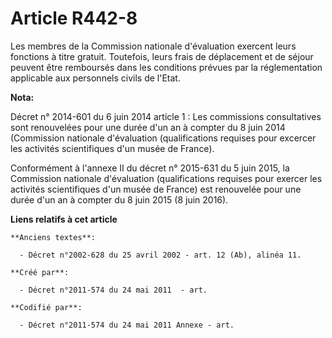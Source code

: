 # Article R442-8

Les membres de la Commission nationale d'évaluation exercent leurs fonctions à titre gratuit. Toutefois, leurs frais de
déplacement et de séjour peuvent être remboursés dans les conditions prévues par la réglementation applicable aux personnels
civils de l'Etat.

**Nota:**

Décret n° 2014-601 du 6 juin 2014 article 1 : Les commissions consultatives sont renouvelées pour une durée d'un an à compter
du 8 juin 2014 (Commission nationale d'évaluation (qualifications requises pour excercer les activités scientifiques d'un
musée de France).

Conformément à l'annexe II du décret n° 2015-631 du 5 juin 2015, la Commission nationale d'évaluation (qualifications
requises pour exercer les activités scientifiques d'un musée de France) est renouvelée pour une durée d'un an à compter du 8
juin 2015 (8 juin 2016).

**Liens relatifs à cet article**

	**Anciens textes**:

	  - Décret n°2002-628 du 25 avril 2002 - art. 12 (Ab), alinéa 11.

	**Créé par**:

	  - Décret n°2011-574 du 24 mai 2011  - art.

	**Codifié par**:

	  - Décret n°2011-574 du 24 mai 2011 Annexe - art.

